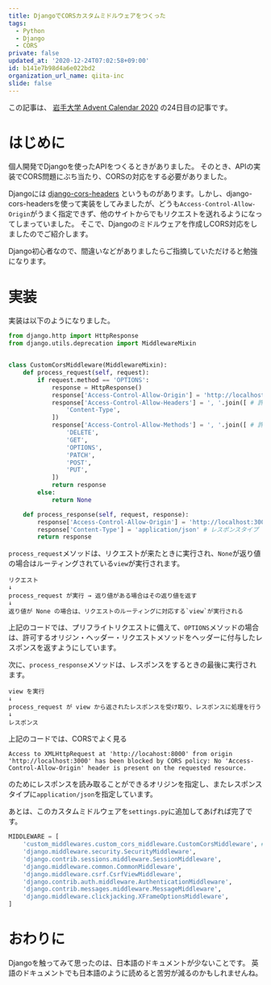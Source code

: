 ```yaml
---
title: DjangoでCORSカスタムミドルウェアをつくった
tags:
  - Python
  - Django
  - CORS
private: false
updated_at: '2020-12-24T07:02:58+09:00'
id: b141e7b98d4a6e022bd2
organization_url_name: qiita-inc
slide: false
---
```

この記事は、 [岩手大学 Advent Calendar 2020](https://qiita.com/advent-calendar/2020/iwate-u) の24日目の記事です。

# はじめに
個人開発でDjangoを使ったAPIをつくるときがありました。
そのとき、APIの実装でCORS問題にぶち当たり、CORSの対応をする必要がありました。

Djangoには [django-cors-headers](https://github.com/adamchainz/django-cors-headers) というものがあります。しかし、django-cors-headersを使って実装をしてみましたが、どうも`Access-Control-Allow-Origin`がうまく指定できず、他のサイトからでもリクエストを送れるようになってしまっていました。
そこで、Djangoのミドルウェアを作成しCORS対応をしましたのでご紹介します。

Django初心者なので、間違いなどがありましたらご指摘していただけると勉強になります。

# 実装

実装は以下のようになりました。

```py:custom_middlewares/custom_cors_middleware.py
from django.http import HttpResponse
from django.utils.deprecation import MiddlewareMixin


class CustomCorsMiddleware(MiddlewareMixin):
    def process_request(self, request):
        if request.method == 'OPTIONS':
            response = HttpResponse()
            response['Access-Control-Allow-Origin'] = 'http://localhost:3000' # クライアントのオリジン
            response['Access-Control-Allow-Headers'] = ', '.join([ # 許可するHeaderを追加
                'Content-Type',
            ])
            response['Access-Control-Allow-Methods'] = ', '.join([ # 許可するリクエストメソッドを追加
                'DELETE',
                'GET',
                'OPTIONS',
                'PATCH',
                'POST',
                'PUT',
            ])
            return response
        else:
            return None

    def process_response(self, request, response):
        response['Access-Control-Allow-Origin'] = 'http://localhost:3000' # レスポンスを読み取ることができるオリジン
        response['Content-Type'] = 'application/json' # レスポンスタイプ
        return response
```

`process_request`メソッドは、リクエストが来たときに実行され、`None`が返り値の場合はルーティングされている`view`が実行されます。

```
リクエスト
↓
process_request が実行 → 返り値がある場合はその返り値を返す
↓
返り値が None の場合は、リクエストのルーティングに対応する`view`が実行される
```

上記のコードでは、プリフライトリクエストに備えて、`OPTIONS`メソッドの場合は、許可するオリジン・ヘッダー・リクエストメソッドをヘッダーに付与したレスポンスを返すようにしています。

次に、`process_response`メソッドは、レスポンスをするときの最後に実行されます。

```
view を実行
↓
process_request が view から返されたレスポンスを受け取り、レスポンスに処理を行う
↓
レスポンス
```

上記のコードでは、CORSでよく見る

`Access to XMLHttpRequest at 'http://locahost:8000' from origin 'http://localhost:3000' has been blocked by CORS policy: No 'Access-Control-Allow-Origin' header is present on the requested resource.`

のためにレスポンスを読み取ることができるオリジンを指定し、またレスポンスタイプに`application/json`を指定しています。

あとは、このカスタムミドルウェアを`settings.py`に追加してあげれば完了です。

```py:your_application_name/settings.py
MIDDLEWARE = [
    'custom_middlewares.custom_cors_middleware.CustomCorsMiddleware', # 追加
    'django.middleware.security.SecurityMiddleware',
    'django.contrib.sessions.middleware.SessionMiddleware',
    'django.middleware.common.CommonMiddleware',
    'django.middleware.csrf.CsrfViewMiddleware',
    'django.contrib.auth.middleware.AuthenticationMiddleware',
    'django.contrib.messages.middleware.MessageMiddleware',
    'django.middleware.clickjacking.XFrameOptionsMiddleware',
]
```

# おわりに
Djangoを触ってみて思ったのは、日本語のドキュメントが少ないことです。
英語のドキュメントでも日本語のように読めると苦労が減るのかもしれませんね。
